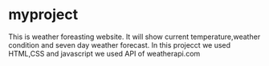 # myproject
This is weather foreasting website. It will show current temperature,weather condition and seven day weather forecast.
In this projecct we used HTML,CSS and javascript
we used  API of weatherapi.com
